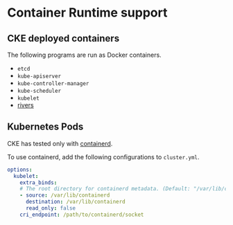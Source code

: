 Container Runtime support
=========================

CKE deployed containers
-----------------------

The following programs are run as Docker containers.

- `etcd`
- `kube-apiserver`
- `kube-controller-manager`
- `kube-scheduler`
- `kubelet`
- [rivers](https://github.com/cybozu/neco-containers/tree/main/cke-tools/src/cmd/rivers)

Kubernetes Pods
---------------

CKE has tested only with [containerd][].

To use containerd, add the following configurations to `cluster.yml`.

```yaml
options:
  kubelet:
    extra_binds:
    # The root directory for containerd metadata. (Default: "/var/lib/containerd")
    - source: /var/lib/containerd
      destination: /var/lib/containerd
      read_only: false
    cri_endpoint: /path/to/containerd/socket
```

[containerd]: https://containerd.io/
